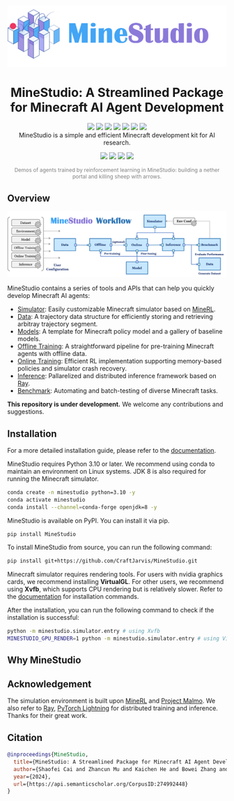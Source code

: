 <!--
 * @Date: 2024-11-30 13:20:04
 * @LastEditors: muzhancun muzhancun@126.com
 * @LastEditTime: 2025-01-02 19:55:34
 * @FilePath: /MineStudio/README.md
-->

<div align="center">
<img src="./docs/source/_static/banner.png" width="" alt="MineStudio" />
</div>

<h1 align="center">MineStudio: A Streamlined Package for Minecraft AI Agent Development</h1>

<div align="center">
	<a href="https://arxiv.org/abs/2412.18293"><img src="https://img.shields.io/badge/arXiv-2412.18293-b31b1b.svg"></a>
	<a href="https://github.com/CraftJarvis/MineStudio/blob/master/LICENSE"><img src="https://img.shields.io/badge/License-MIT-blue"/></a>
	<a href="https://craftjarvis.github.io/MineStudio/"><img src="https://img.shields.io/badge/Doc-yellow"/></a>
    	<a href="https://pypi.org/project/minestudio/"><img src="https://img.shields.io/pypi/v/minestudio.svg"/></a>
	<a href="https://huggingface.co/CraftJarvis"><img src="https://img.shields.io/badge/Dataset-Released-orange"/></a>
	<a href="https://github.com/CraftJarvis/MineStudio"><img src="https://visitor-badge.laobi.icu/badge?page_id=CraftJarvis.MineStudio"/></a>
	<a href="https://github.com/CraftJarvis/MineStudio"><img src="https://img.shields.io/github/stars/CraftJarvis/MineStudio"/></a>
</div>

<div align="center">
MineStudio is a simple and efficient Minecraft development kit for AI research.
</div>

<p align="center">
  <img src="https://github.com/phython96/Images/blob/master/build_endergate_1.gif" width="50" />
  <img src="https://github.com/phython96/Images/blob/master/build_endergate_2.gif" width="50" />
  <img src="https://github.com/phython96/Images/blob/master/kill_sheep_1.gif" width="50" />
  <img src="https://github.com/phython96/Images/blob/master/kill_sheep_1.gif2" width="50" />
</p>

<div align="center" style="color: grey; font-size: 12px;">
  Demos of agents trained by reinforcement learning in MineStudio: building a nether portal and killing sheep with arrows.
</div>

## Overview

<div align="center">
<img src="./docs/source/_static/workflow.png" width="" alt="Workflow" />
</div>

MineStudio contains a series of tools and APIs that can help you quickly develop Minecraft AI agents:
- [Simulator](https://craftjarvis.github.io/MineStudio/simulator/index.html): Easily customizable Minecraft simulator based on [MineRL](https://github.com/minerllabs/minerl).
- [Data](https://craftjarvis.github.io/MineStudio/data/index.html): A trajectory data structure for efficiently storing and retrieving arbitray trajectory segment.
- [Models](https://craftjarvis.github.io/MineStudio/models/index.html): A template for Minecraft policy model and a gallery of baseline models.
- [Offline Training](https://craftjarvis.github.io/MineStudio/offline/index.html): A straightforward pipeline for pre-training Minecraft agents with offline data.
- [Online Training](https://craftjarvis.github.io/MineStudio/online/index.html): Efficient RL implementation supporting memory-based policies and simulator crash recovery.
- [Inference](https://craftjarvis.github.io/MineStudio/inference/index.html): Pallarelized and distributed inference framework based on [Ray](https://docs.ray.io/en/latest/index.html).
- [Benchmark](https://craftjarvis.github.io/MineStudio/benchmark/index.html): Automating and batch-testing of diverse Minecraft tasks.

**This repository is under development.** We welcome any contributions and suggestions.

## Installation

For a more detailed installation guide, please refer to the [documentation](https://craftjarvis.github.io/MineStudio/overview/installation.html).

MineStudio requires Python 3.10 or later. We recommend using conda to maintain an environment on Linux systems. JDK 8 is also required for running the Minecraft simulator.

```bash
conda create -n minestudio python=3.10 -y
conda activate minestudio
conda install --channel=conda-forge openjdk=8 -y
```

MineStudio is available on PyPI. You can install it via pip.
```bash
pip install MineStudio
```
To install MineStudio from source, you can run the following command:
```bash
pip install git+https://github.com/CraftJarvis/MineStudio.git
```

Minecraft simulator requires rendering tools. For users with nvidia graphics cards, we recommend installing **VirtualGL**. For other users, we recommend using **Xvfb**, which supports CPU rendering but is relatively slower. Refer to the [documentation](https://craftjarvis.github.io/MineStudio/overview/installation.html#install-the-rendering-tool) for installation commands.

After the installation, you can run the following command to check if the installation is successful:
```bash
python -m minestudio.simulator.entry # using Xvfb
MINESTUDIO_GPU_RENDER=1 python -m minestudio.simulator.entry # using VirtualGL
```

## Why MineStudio

## Acknowledgement

The simulation environment is built upon [MineRL](https://github.com/minerllabs/minerl) and [Project Malmo](https://github.com/microsoft/malmo).
We also refer to [Ray](https://docs.ray.io/en/latest/index.html), [PyTorch Lightning](https://pytorch-lightning.readthedocs.io/en/latest/) for distributed training and inference.
Thanks for their great work.

## Citation

```bibtex
@inproceedings{MineStudio,
  title={MineStudio: A Streamlined Package for Minecraft AI Agent Development},
  author={Shaofei Cai and Zhancun Mu and Kaichen He and Bowei Zhang and Xinyue Zheng and Anji Liu and Yitao Liang},
  year={2024},
  url={https://api.semanticscholar.org/CorpusID:274992448}
}
```
